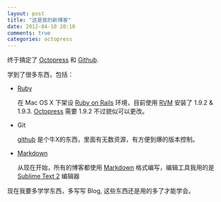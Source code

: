 ```yaml
---
layout: post
title: "这是我的新博客"
date: 2012-04-10 20:10
comments: true
categories: octopress
---
```


终于搞定了 [Octopress][octo] 和 [Github][gith].

学到了很多东西，包括：

*	[Ruby][]

	在 Mac OS X 下架设 [Ruby on Rails][] 环境，目前使用 [RVM][] 安装了 1.9.2 & 1.9.3. [Octopress][octo] 需要 1.9.2 不过貌似可以更改。

*	Git

	[github][gith] 是个牛X的东西，里面有无数资源，有方便到爆的版本控制。


*	[Markdown][]

	从现在开始，所有的博客都使用 [Markdown][] 格式编写，编辑工具我用的是 [Sublime Text 2][] 编辑器

现在我要多学学东西，多写写 Blog, 这些东西还是用的多了才能学会。

[octo]: http://octopress.org "Octopress"
[gith]: http://github.com "github"
[Markdown]: http://en.wikipedia.org/wiki/Markdown "Wikipedia for Markdown"
[Sublime text 2]: http://www.sublimetext.com/2 "Awesome editor for coders"
[Ruby]:	http://www.ruby-lang.org/en/ "Ruby"
[ruby on rails]: http://rubyonrails.org/ "Ruby on Rails"
[RVM]: http://beginrescueend.com/ "RVM"
